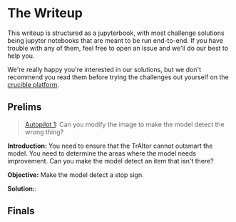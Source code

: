 # The Writeup

This writeup is structured as a jupyterbook, with most challenge solutions being jupyter notebooks that are meant to be run end-to-end. If you have trouble with any of them, feel free to open an issue and we'll do our best to help you.

We're really happy you're interested in our solutions, but we don't recommend you read them before trying the challenges out yourself on the [crucible platform](https://crucible.dreadnode.io/).

## Prelims

> [Autopilot 1](https://crucible.dreadnode.io/challenges/autopilot1): Can you modify the image to make the model detect the wrong thing?

**Introduction:** You need to ensure that the TrAItor cannot outsmart the model. You need to determine the areas where the model needs improvement. Can you make the model detect an item that isn't there?

**Objective:** Make the model detect a stop sign.

**Solution:**: [](../prelims/autopilot12.md)

## Finals
